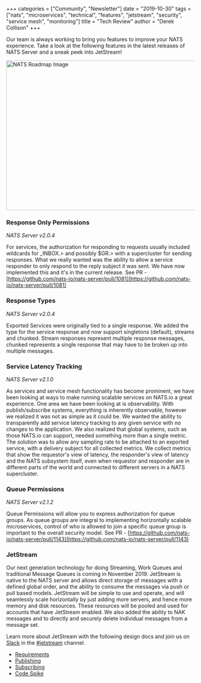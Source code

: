 +++
categories = ["Community", "Newsletter"]
date = "2019-10-30"
tags = ["nats", "microservices", "technical", "features", "jetstream", "security", "service mesh", "monitoring"]
title = "Tech Review"
author = "Derek Collison"
+++

Our team is always working to bring you features to improve your NATS experience. Take a look at the following features in the latest releases of NATS Server and a sneak peek into JetStream!

<img src="/img/roadmap.png" alt="NATS Roadmap Image" height="400" width="600">

### Response Only Permissions

*NATS Server v2.0.4*

For services, the authorization for responding to requests usually included wildcards for _INBOX.> and possibly $GR.> with a supercluster for sending responses. What we really wanted was the ability to allow a service responder to only respond to the reply subject it was sent. We have now implemented this and it's in the current release. See PR - [https://github.com/nats-io/nats-server/pull/1081](https://github.com/nats-io/nats-server/pull/1081)

### Response Types

*NATS Server v2.0.4*

Exported Services were originally tied to a single response. We added the type for the service response and now support singletons (default), streams and chunked. Stream responses represent multiple response messages, chunked represents a single response that may have to be broken up into multiple messages.

### Service Latency Tracking

*NATS Server v2.1.0*

As services and service mesh functionality has become prominent, we have been looking at ways to make running scalable services on NATS.io a great experience. One area we have been looking at is observability. With publish/subscribe systems, everything is inherently observable, however we realized it was not as simple as it could be. We wanted the ability to transparently add service latency tracking to any given service with no changes to the application. We also realized that global systems, such as those NATS.io can support, needed something more than a single metric. The solution was to allow any sampling rate to be attached to an exported service, with a delivery subject for all collected metrics. We collect metrics that show the requestor's view of latency, the responder's view of latency and the NATS subsystem itself, even when requestor and responder are in different parts of the world and connected to different servers in a NATS supercluster.

### Queue Permissions

*NATS Server v2.1.2*

Queue Permissions will allow you to express authorization for queue groups. As queue groups are integral to implementing horizontally scalable microservices, control of who is allowed to join a specific queue group is important to the overall security model. See PR - [https://github.com/nats-io/nats-server/pull/1143](https://github.com/nats-io/nats-server/pull/1143)

###  JetStream

Our next generation technology for doing Streaming, Work Queues and traditional Message Queues is coming in November 2019. JetStream is native to the NATS server and allows direct storage of messages with a defined global order, and the ability to consume the messages via push or pull based models. JetStream will be simple to use and operate, and will seamlessly scale horizontally by just adding more servers, and hence more memory and disk resources. These resources will be pooled and used for accounts that have JetStream enabled. We also added the ability to NAK messages and to directly and securely delete individual messages from a message set.

Learn more about JetStream with the following design docs and join us on [Slack](https://slack.nats.io) in the [#jetstream](https://natsio.slack.com/messages/CM3T6T7JQ) channel.


 * [Requirements](https://docs.google.com/document/d/1U2CFHeXlugdnfNCQtCtsFQvPhU6pZQvuL4lS3jO1idU/edit?ts=5d4c2ebf)
 * [Publishing](https://docs.google.com/document/d/1S1rTOr0eFl4NCOxu6miGR5ewSh3xiQ2oaT6-e_DFlWw/edit)
 * [Subscribing](https://docs.google.com/document/d/1LY9su-PbMhPcYz9vjCUZIoWtcfGayM5DwUT1S3n75fE/edit)
 * [Code Spike](https://docs.google.com/document/d/1X9Q9cjZzxA-LcxvgpKRn6owLDqbPrVSpmQNx9U8dNXA/edit)
 